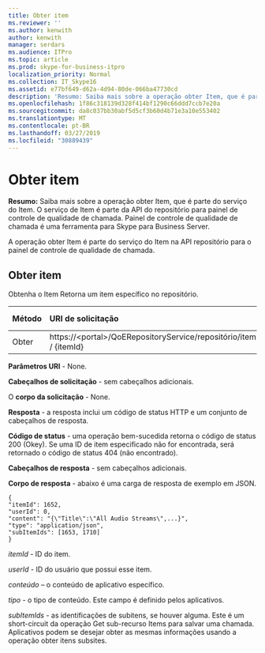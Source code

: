 ```yaml
---
title: Obter item
ms.reviewer: ''
ms.author: kenwith
author: kenwith
manager: serdars
ms.audience: ITPro
ms.topic: article
ms.prod: skype-for-business-itpro
localization_priority: Normal
ms.collection: IT_Skype16
ms.assetid: e77bf649-d62a-4d94-80de-066ba47730cd
description: 'Resumo: Saiba mais sobre a operação obter Item, que é parte do serviço do Item. O serviço de Item é parte da API do repositório para painel de controle de qualidade de chamada. Painel de controle de qualidade de chamada é uma ferramenta para Skype para Business Server.'
ms.openlocfilehash: 1f86c318139d328f414bf1290c66ddd7ccb7e20a
ms.sourcegitcommit: da8c037bb30abf5d5cf3b60d4b71e3a10e553402
ms.translationtype: MT
ms.contentlocale: pt-BR
ms.lasthandoff: 03/27/2019
ms.locfileid: "30889439"
---
```

# <a name="get-item"></a>Obter item
 
**Resumo:** Saiba mais sobre a operação obter Item, que é parte do serviço do Item. O serviço de Item é parte da API do repositório para painel de controle de qualidade de chamada. Painel de controle de qualidade de chamada é uma ferramenta para Skype para Business Server.
  
A operação obter Item é parte do serviço do Item na API repositório para o painel de controle de qualidade de chamada.
  
## <a name="get-item"></a>Obter item

Obtenha o Item Retorna um item específico no repositório.
  
|**Método**|**URI de solicitação**|**Versão de HTTP**|
|:-----|:-----|:-----|
|Obter  <br/> |https://\<portal\>/QoERepositoryService/repositório/item / {itemId}  <br/> |HTTP/1.1  <br/> |
   
 **Parâmetros URI** - None.
  
 **Cabeçalhos de solicitação** - sem cabeçalhos adicionais.
  
 O **corpo da solicitação** - None.
  
 **Resposta** - a resposta inclui um código de status HTTP e um conjunto de cabeçalhos de resposta.
  
 **Código de status** - uma operação bem-sucedida retorna o código de status 200 (Okey). Se uma ID de item especificado não for encontrada, será retornado o código de status 404 (não encontrado).
  
 **Cabeçalhos de resposta** - sem cabeçalhos adicionais.
  
 **Corpo de resposta** - abaixo é uma carga de resposta de exemplo em JSON.
  
```
{
"itemId": 1652,
"userId": 0,
"content": "{\"Title\":\"All Audio Streams\",...}",
"type": "application/json",
"subItemIds": [1653, 1710]
}
```

 *itemId* - ID do item.
  
 *userId* - ID do usuário que possui esse item.
  
 *conteúdo* – o conteúdo de aplicativo específico.
  
 *tipo* - o tipo de conteúdo. Este campo é definido pelos aplicativos.
  
 *subItemIds* - as identificações de subitens, se houver alguma. Este é um short-circuit da operação Get sub-recurso Items para salvar uma chamada. Aplicativos podem se desejar obter as mesmas informações usando a operação obter itens subsites.
  

